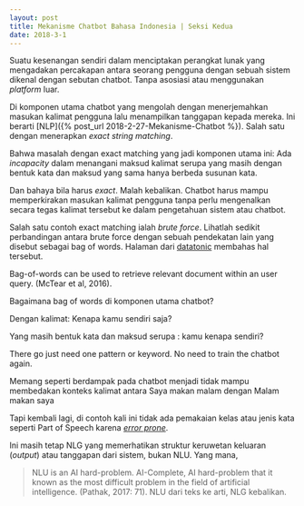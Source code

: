 ```yaml
---
layout: post
title: Mekanisme Chatbot Bahasa Indonesia | Seksi Kedua
date: 2018-3-1
---
```

Suatu kesenangan sendiri dalam menciptakan perangkat lunak yang mengadakan percakapan antara seorang pengguna dengan sebuah sistem dikenal dengan sebutan chatbot. Tanpa asosiasi atau menggunakan _platform_ luar.

Di komponen utama chatbot yang mengolah dengan menerjemahkan masukan kalimat pengguna lalu menampilkan tanggapan kepada mereka. Ini berarti [NLP]({% post_url 2018-2-27-Mekanisme-Chatbot %}).
Salah satu dengan menerapkan _exact string matching_.

Bahwa masalah dengan exact matching yang jadi komponen utama ini:
Ada _incapacity_ dalam menangani maksud kalimat serupa yang masih dengan bentuk kata dan maksud yang sama hanya berbeda susunan kata.

Dan bahaya bila harus _exact_. Malah kebalikan.
Chatbot harus mampu memperkirakan masukan kalimat pengguna tanpa perlu mengenalkan secara tegas kalimat tersebut ke dalam pengetahuan sistem atau chatbot.

Salah satu contoh exact matching ialah _brute force_.
Lihatlah sedikit perbandingan antara brute force dengan sebuah pendekatan lain yang disebut sebagai bag of words. Halaman dari [datatonic](http://blog.datatonic.com/2016/09/make-bots-great-again.html) membahas hal tersebut.

Bag-of-words can be used to retrieve relevant document within an user query. (McTear et al, 2016).

Bagaimana bag of words di komponen utama chatbot?

Dengan kalimat: Kenapa kamu sendiri saja?

Yang masih bentuk kata dan maksud serupa : kamu kenapa sendiri?

There go just need one pattern or keyword. No need to train the chatbot again.

Memang seperti berdampak pada chatbot menjadi tidak mampu membedakan konteks kalimat antara
Saya makan malam
dengan
Malam makan saya

Tapi kembali lagi, di contoh kali ini tidak ada pemakaian kelas atau jenis kata seperti Part of Speech karena [_error prone_](https://arxiv.org/pdf/1707.02919).

Ini masih tetap NLG yang memerhatikan struktur keruwetan keluaran (_output_) atau tanggapan dari sistem, bukan NLU. Yang mana,
> NLU is an AI hard-problem. AI-Complete, AI hard-problem that it known as the most difficult problem in the field of artificial intelligence. (Pathak, 2017: 71).
NLU dari teks ke arti, NLG kebalikan.
